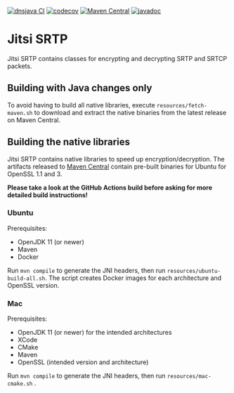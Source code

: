 [![dnsjava CI](https://github.com/jitsi/jitsi-srtp/actions/workflows/maven.yml/badge.svg)](https://github.com/jitsi/jitsi-srtp/actions/workflows/build.yml)
[![codecov](https://codecov.io/gh/jitsi/jitsi-srtp/branch/master/graph/badge.svg?token=2CTBVOFNVJ)](https://codecov.io/gh/jitsi/jitsi-srtp)
[![Maven Central](https://maven-badges.herokuapp.com/maven-central/org.jitsi/jitsi-srtp/badge.svg)](https://search.maven.org/artifact/org.jitsi/jitsi-srtp)
[![javadoc](https://javadoc.io/badge2/org.jitsi/jitsi-srtp/javadoc.svg)](https://javadoc.io/doc/jitsi/jitsi-srtp)

# Jitsi SRTP

Jitsi SRTP contains classes for encrypting and decrypting SRTP and SRTCP
packets.

## Building with Java changes only

To avoid having to build all native libraries,
execute `resources/fetch-maven.sh` to download and extract the native binaries
from the latest release on Maven Central.

## Building the native libraries

Jitsi SRTP contains native libraries to speed up encryption/decryption. The
artifacts released
to [Maven Central]((https://search.maven.org/artifact/org.jitsi/jitsi-srtp))
contain pre-built binaries for Ubuntu for OpenSSL 1.1 and 3.

**Please take a look at the GitHub Actions build before asking for more detailed
build instructions!**

### Ubuntu

Prerequisites:

- OpenJDK 11 (or newer)
- Maven
- Docker

Run `mvn compile` to generate the JNI headers, then
run `resources/ubuntu-build-all.sh`.
The script creates Docker images for each architecture and OpenSSL version.

### Mac

Prerequisites:

- OpenJDK 11 (or newer) for the intended architectures
- XCode
- CMake
- Maven
- OpenSSL (intended version and architecture)

Run `mvn compile` to generate the JNI headers, then run `resources/mac-cmake.sh`
.
